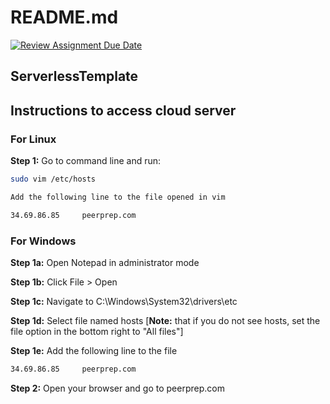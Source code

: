 # README.md

[![Review Assignment Due Date](https://classroom.github.com/assets/deadline-readme-button-24ddc0f5d75046c5622901739e7c5dd533143b0c8e959d652212380cedb1ea36.svg)](https://classroom.github.com/a/UxpU_KWG)

## ServerlessTemplate

## Instructions to access cloud server

### For Linux

**Step 1:** Go to command line and run:

```bash
sudo vim /etc/hosts

Add the following line to the file opened in vim

34.69.86.85     peerprep.com
```

### For Windows

**Step 1a:** Open Notepad in administrator mode

**Step 1b:** Click File > Open

**Step 1c:** Navigate to C:\Windows\System32\drivers\etc

**Step 1d:** Select file named hosts [**Note:** that if you do not see hosts, set the file option in the bottom right to "All files"]

**Step 1e:** Add the following line to the file

```bash
34.69.86.85     peerprep.com
```

**Step 2:** Open your browser and go to peerprep.com
